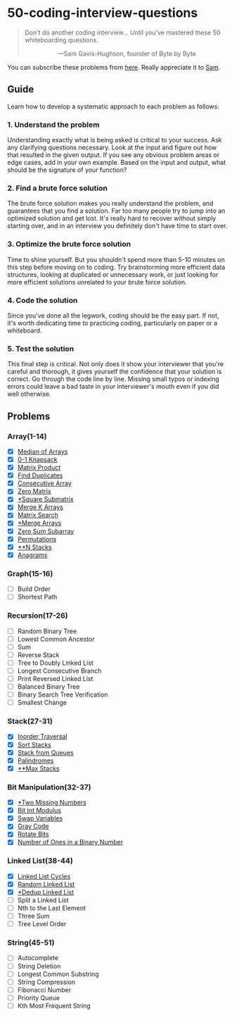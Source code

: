 # 50-coding-interview-questions
> Don't do another coding interview... Until you've mastered these 50 whiteboarding questions.
> <p align='center'>&mdash;Sam Gavis-Hughson, founder of Byte by Byte</p>

You can subscribe these problems from [here](https://www.byte-by-byte.com/50-questions/). Really appreciate it to [Sam](https://www.byte-by-byte.com/about/).

## Guide
Learn how to develop a systematic approach to each problem as follows:

### 1. Understand the problem
Understanding exactly what is being asked is critical to your success. Ask any clarifying questions necessary. Look at the input and figure out how that resulted in the given output. If you see any obvious problem areas or edge cases, add in your own example. Based on the input and output, what should be the signature of your function?

### 2. Find a brute force solution
The brute force solution makes you really understand the problem, and guarantees that you find a solution. Far too many people try to jump into an optimized solution and get lost. It's really hard to recover without simply starting over, and in an interview you definitely don't have time to start over.

### 3. Optimize the brute force solution
Time to shine yourself. But you shouldn't spend more than 5-10 minutes on this step before moving on to coding. Try brainstorming more efficient data structures, looking at duplicated or unnecessary work, or just looking for more efficient solutions unrelated to your brute force solution.

### 4. Code the solution
Since you've done all the legwork, coding should be the easy part. If not, it's worth dedicating time to practicing coding, particularly on paper or a whiteboard.

### 5. Test the solution
This final step is critical. Not only does it show your interviewer that you're careful and thorough, it gives yourself the confidence that your solution is correct. Go through the code line by line. Missing small typos or indexing errors could leave a bad taste in your interviewer's mouth even if you did well otherwise.

## Problems
### Array(1-14)
- [x] [Median of Arrays](array/01_Median-of-Arrays.py)
- [x] [0-1 Knapsack](array/02_0-1-Knapsack.py)
- [x] [Matrix Product](array/03_Matrix-Product.py)
- [x] [Find Duplicates](array/04_Find-Duplicates.py)
- [x] [Consecutive Array](array/05_Consecutive-Array.py)
- [x] [Zero Matrix](array/06_Zero-Matrix.py)
- [x] [*Square Submatrix](array/07_Square-Submatrix.py)
- [x] [Merge K Arrays](array/08_Merge-K-Arrays.py)
- [x] [Matrix Search](array/09_Matrix-Search.py)
- [x] [*Merge Arrays](array/10_Merge-Arrays.py)
- [x] [Zero Sum Subarray](array/11_Zero-Sum-Subarray.py)
- [x] [Permutations](array/12_Permutations.py)
- [x] [**N Stacks](array/13_N-Stacks.py)
- [x] [Anagrams](array/14_Anagrams.py)

### Graph(15-16)
- [ ] Build Order
- [ ] Shortest Path

### Recursion(17-26)
- [ ] Random Binary Tree
- [ ] Lowest Common Ancestor
- [ ] Sum
- [ ] Reverse Stack
- [ ] Tree to Doubly Linked List
- [ ] Longest Consecutive Branch
- [ ] Print Reversed Linked List
- [ ] Balanced Binary Tree
- [ ] Binary Search Tree Verification
- [ ] Smallest Change

### Stack(27-31)
- [x] [Inorder Traversal](stack/27_Inorder-Traversal.py)
- [x] [Sort Stacks](stack/28_Sort-Stacks.py)
- [x] [Stack from Queues](stack/29_Stack-from-Queues.py)
- [x] [Palindromes](stack/30_Palindromes.py)
- [x] [**Max Stacks](stack/31_Max-Stacks.py)

### Bit Manipulation(32-37)
- [x] [*Two Missing Numbers](bit/32_Two-Missing-Numbers.py)
- [x] [Bit Int Modulus](bit/33_Bit-Int-Modulus.py)
- [x] [Swap Variables](bit/34_Swap-Variables.py)
- [x] [Gray Code](bit/35_Gray-Code.py)
- [x] [Rotate Bits](bit/36_Rotate-Bits.py)
- [x] [Number of Ones in a Binary Number](bit/37_Ones-in-Binary.py)

### Linked List(38-44)
- [x] [Linked List Cycles](linked_list/38_Linked-List-Cycles.py)
- [x] [Random Linked List](linked_list/39_Random-Linked-List.py)
- [x] [*Dedup Linked List](linked_list/40_Dedup-Linked-List.py)
- [ ] Split a Linked List
- [ ] Nth to the Last Element
- [ ] Three Sum
- [ ] Tree Level Order

### String(45-51)
- [ ] Autocomplete
- [ ] String Deletion
- [ ] Longest Common Substring
- [ ] String Compression
- [ ] Fibonacci Number
- [ ] Priority Queue
- [ ] Kth Most Frequent String
